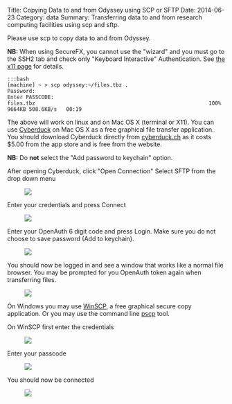 Title: Copying Data to and from Odyssey using SCP or SFTP
Date: 2014-06-23
Category: data
Summary: Transferring data to and from research computing facilities using scp and sftp.


Please use scp to copy data to and from Odyssey. 

**NB:** When using SecureFX, you cannot use the "wizard" and you must go to the SSH2 tab and check only "Keyboard Interactive" Authentication. See [the x11 page](/faq/x11) for details. 

    :::bash
    [machine] ~ > scp odyssey:~/files.tbz .
    Password:
    Enter PASSCODE:
    files.tbz                                                        100% 9664KB 508.6KB/s   00:19


The above will work on linux and on Mac OS X (terminal or X11). You can use [Cyberduck](http://cyberduck.ch/) on Mac OS X as a free graphical file transfer application. You should download Cyberduck directly from [cyberduck.ch](http://www.cyberduck.ch/ "cyberduck.ch") as it costs $5.00 from the app store and is free from the website. 

**NB:** Do **not** select the "Add password to keychain" option. 

After opening Cyberduck, click "Open Connection" Select SFTP from the drop down menu 

<figure>
	<a class="img" href="/docs/images/dropdown.png">
    		<img class="img-responsive" src="/docs/images/dropdown.png"></img>
	</a>
    <figcaption></figcaption>
</figure>

Enter your credentials and press Connect 

<figure>
	<a class="img" href="/docs/images/credentials.png">
    		<img class="img-responsive" src="/docs/images/credentials.png"></img>
	</a>
    <figcaption></figcaption>
</figure>

Enter your OpenAuth 6 digit code and press Login. Make sure you do not choose to save password (Add to keychain). 

<figure>
	<a class="img" href="/docs/images/openauth.png">
    		<img class="img-responsive" src="/docs/images/openauth.png"></img>
	</a>
    <figcaption></figcaption>
</figure>


You should now be logged in and see a window that works like a normal file browser. You may be prompted for you OpenAuth token again when transferring files. 

<figure>
	<a class="img" href="/docs/images/browser.png">
    		<img class="img-responsive" src="/docs/images/browser.png"></img>
	</a>
    <figcaption></figcaption>
</figure>

On Windows you may use [WinSCP](http://winscp.net/eng/download.php), a free graphical secure copy application. Or you may use the command line [pscp](http://the.earth.li/~sgtatham/putty/latest/x86/pscp.exe) tool. 

On WinSCP first enter the credentials 

<figure>
	<a class="img" href="/docs/images/first_0.jpg">
    		<img class="img-responsive" src="/docs/images/first_0.jpg"></img>
	</a>
    <figcaption></figcaption>
</figure>

Enter your passcode 

<figure>
	<a class="img" href="/docs/images/passcode_0.jpg">
    		<img class="img-responsive" src="/docs/images/passcode_0.jpg"></img>
	</a>
    <figcaption></figcaption>
</figure>

You should now be connected 

<figure>
	<a class="img" href="/docs/images/connected_0.jpg">
    		<img class="img-responsive" src="/docs/images/connected_0.jpg"></img>
	</a>
    <figcaption></figcaption>
</figure>
